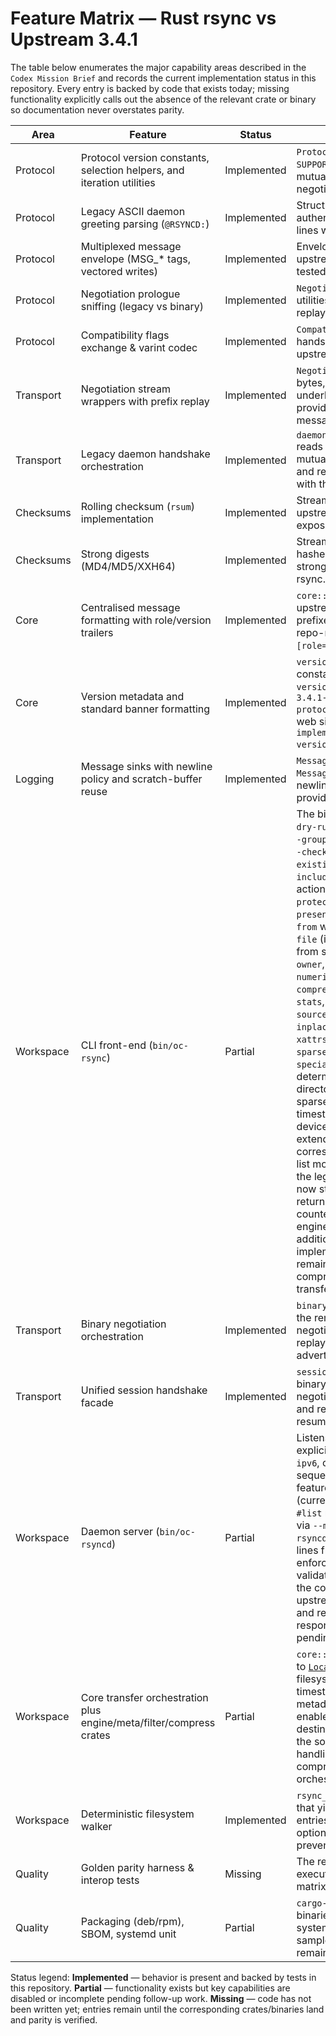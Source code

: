 # Feature Matrix — Rust rsync vs Upstream 3.4.1

The table below enumerates the major capability areas described in the
`Codex Mission Brief` and records the current implementation status in this
repository. Every entry is backed by code that exists today; missing
functionality explicitly calls out the absence of the relevant crate or
binary so documentation never overstates parity.

| Area | Feature | Status | Notes | Source |
|------|---------|--------|-------|--------|
| Protocol | Protocol version constants, selection helpers, and iteration utilities | Implemented | `ProtocolVersion` exposes `SUPPORTED_PROTOCOLS`, range helpers, and mutual selection logic used for negotiation parity. | `crates/protocol/src/version.rs` |
| Protocol | Legacy ASCII daemon greeting parsing (`@RSYNCD:`) | Implemented | Structured parsers cover banners, authentication prompts, and error/warning lines with exhaustive tests. | `crates/protocol/src/legacy/` |
| Protocol | Multiplexed message envelope (MSG_* tags, vectored writes) | Implemented | Envelope encoding/decoding mirrors upstream layouts and is fuzz/property tested. | `crates/protocol/src/envelope.rs`, `crates/protocol/src/multiplex.rs` |
| Protocol | Negotiation prologue sniffing (legacy vs binary) | Implemented | `NegotiationPrologueDetector` and sniffer utilities reconstruct buffered prefixes for replay. | `crates/protocol/src/negotiation/` |
| Protocol | Compatibility flags exchange & varint codec | Implemented | `CompatibilityFlags` models the post-handshake bitfield and reuses the upstream varint encoding for serialization. | `crates/protocol/src/compatibility.rs`, `crates/protocol/src/varint.rs` |
| Transport | Negotiation stream wrappers with prefix replay | Implemented | `NegotiatedStream` preserves the sniffed bytes, exposes `Read`/`BufRead`, returns the underlying reader for continued use, and provides helpers to parse legacy daemon messages/errors/warnings. | `crates/transport/src/negotiation.rs` |
| Transport | Legacy daemon handshake orchestration | Implemented | `daemon::negotiate_legacy_daemon_session` reads the ASCII greeting, selects the mutual protocol, emits the client banner, and returns the replaying stream together with the parsed metadata. | `crates/transport/src/daemon.rs` |
| Checksums | Rolling checksum (`rsum`) implementation | Implemented | Streaming `RollingChecksum` mirrors upstream `sum1`/`sum2` semantics and exposes safe rolling updates. | `crates/checksums/src/rolling.rs` |
| Checksums | Strong digests (MD4/MD5/XXH64) | Implemented | Streaming wrappers over RustCrypto hashes and `xxhash-rust` provide the strong checksum variants negotiated by rsync. | `crates/checksums/src/strong/` |
| Core | Centralised message formatting with role/version trailers | Implemented | `core::message::Message` reproduces upstream `rsync error:`/`rsync warning:` prefixes, normalises source paths to repo-relative form, and appends `[role=3.4.1-rust]` trailers. | `crates/core/src/message.rs` |
| Core | Version metadata and standard banner formatting | Implemented | `version_metadata()` exposes upstream constants and renders the canonical `--version` banner (`oc-rsync  version 3.4.1-rust (revision/build #REV)  protocol version 32`, copyright notice, web site, and build info line `Rust rsync implementation supporting protocol version 32`). | `crates/core/src/version.rs` |
| Logging | Message sinks with newline policy and scratch-buffer reuse | Implemented | `MessageSink` wraps `io::Write`, reuses `MessageScratch`, and mirrors upstream newline handling for diagnostics while providing mapping/flush helpers. | `crates/logging/src/lib.rs` |
| Workspace | CLI front-end (`bin/oc-rsync`) | Partial | The binary supports `--help`, `--version`, `--dry-run`, `--archive`/`-a` (implying `--owner`/`--group`/`--devices`/`--specials`), `--delete`, `--checksum`/`-c`, `--size-only`, `--ignore-existing`, `--exclude`, `--exclude-from`, `--include`, `--include-from`, `--filter` with `+`/`-` actions, `show PATTERN`, `hide PATTERN`, `protect PATTERN`, `exclude-if-present=FILE`, and `merge FILE`, `--files-from` with optional `--from0`, `--password-file` (including `--password-file=-` to read from standard input), `--relative`/`-R`, `--owner`, `--group`, `--numeric-ids`/`--no-numeric-ids`, `--bwlimit`, `--timeout`, `--compress`/`-z`, `--no-compress`, `--progress`, `--stats`, `--partial`/`--no-partial`, `--remove-source-files`/`--remove-sent-files`, `--inplace`/`--no-inplace`, `--xattrs`/`--no-xattrs` when the feature is compiled, `--sparse`, `-D`, `--devices`/`--no-devices`, and `--specials`/`--no-specials`. It performs deterministic local copies for regular files, directories, symbolic links, FIFOs, and sparse files while preserving permissions, timestamps, optional ownership metadata, device nodes, and (when enabled) extended attributes when the corresponding flags are supplied, and can list modules from `rsync://` daemons using the legacy handshake. Progress output now streams live updates via carriage-return refreshes and `--stats` surfaces the counters tracked by the local copy engine. Remote transfers, ACLs, additional filter directives beyond the implemented subset, and compression remain unimplemented (the CLI accepts compression toggles for parity but local transfers do not yet compress data). | `crates/cli`, `bin/oc-rsync`, `crates/core/src/client.rs` |
| Transport | Binary negotiation orchestration | Implemented | `binary::negotiate_binary_session` drives the remote-shell handshake, clamps the negotiated protocol, and returns the replaying stream together with the peer advertisement. | `crates/transport/src/binary.rs` |
| Transport | Unified session handshake facade | Implemented | `session::negotiate_session` routes to binary or legacy handshakes, reports negotiated/clamped protocol metadata, and rehydrates sniffers so callers can resume without replaying the transport. | `crates/transport/src/session/handshake.rs` |
| Workspace | Daemon server (`bin/oc-rsyncd`) | Partial | Listens on a configurable TCP socket with explicit IPv4/IPv6 selection via `--ipv4`/`--ipv6`, completes the legacy handshake for sequential connections, advertises active features via `@RSYNCD: CAP …` lines (currently `modules` and `authlist`), serves `#list` requests using modules provided via `--module` or `--config` (subset of `rsyncd.conf`), emits configurable MOTD lines from `--motd-file`/`--motd-line`, enforces `hosts allow`/`hosts deny`, validates `auth users` credentials against the configured secrets file using the upstream challenge/response exchange, and returns a deterministic `@ERROR` response while full module serving is pending. | `crates/daemon/src/lib.rs` |
| Workspace | Core transfer orchestration plus engine/meta/filter/compress crates | Partial | `core::client::run_client` now delegates to [`LocalCopyPlan`](../crates/engine/src/local_copy.rs) for deterministic local filesystem copies preserving permissions, timestamps, optional owner/group metadata, and extended attributes when enabled, and, when requested, deletes destination entries that are absent from the source. Delta-transfer logic, ACL handling, comprehensive filter merging, compression, and remote transport orchestration remain pending. | `crates/core/src/client.rs`, `crates/engine/src/local_copy.rs`, `crates/meta/src/lib.rs` |
| Workspace | Deterministic filesystem walker | Implemented | `rsync_walk` provides a depth-first iterator that yields lexicographically ordered entries, enforces root-relative paths, and optionally follows directory symlinks while preventing cycles. | `crates/walk/src/lib.rs` |
| Quality | Golden parity harness & interop tests | Missing | The repository does not yet build or execute the upstream rsync comparison matrix. | _n/a_ |
| Quality | Packaging (deb/rpm), SBOM, systemd unit | Partial | `cargo-deb`/`cargo-rpm` metadata install both binaries together with a hardened systemd unit, environment defaults, and a sample configuration; SBOM automation remains pending. | `bin/oc-rsync/Cargo.toml`, `packaging/systemd/oc-rsyncd.service` |

Status legend: **Implemented** — behavior is present and backed by tests in this
repository. **Partial** — functionality exists but key capabilities are
disabled or incomplete pending follow-up work. **Missing** — code has not been
written yet; entries remain until the corresponding crates/binaries land and
parity is verified.
